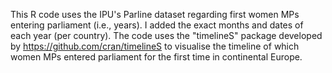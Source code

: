 This R code uses the IPU's Parline dataset regarding first women MPs entering parliament (i.e., years). I added the exact months and dates of each year (per country).
The code uses the "timelineS" package developed by https://github.com/cran/timelineS to visualise the timeline of which women MPs entered parliament for the first time in continental Europe.
